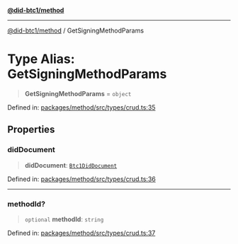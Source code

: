 [**@did-btc1/method**](../README.md)

***

[@did-btc1/method](../globals.md) / GetSigningMethodParams

# Type Alias: GetSigningMethodParams

> **GetSigningMethodParams** = `object`

Defined in: [packages/method/src/types/crud.ts:35](https://github.com/dcdpr/did-btc1-js/blob/4ab6f9915d95beed9bc633644c9db1539395f512/packages/method/src/types/crud.ts#L35)

## Properties

### didDocument

> **didDocument**: [`Btc1DidDocument`](../classes/Btc1DidDocument.md)

Defined in: [packages/method/src/types/crud.ts:36](https://github.com/dcdpr/did-btc1-js/blob/4ab6f9915d95beed9bc633644c9db1539395f512/packages/method/src/types/crud.ts#L36)

***

### methodId?

> `optional` **methodId**: `string`

Defined in: [packages/method/src/types/crud.ts:37](https://github.com/dcdpr/did-btc1-js/blob/4ab6f9915d95beed9bc633644c9db1539395f512/packages/method/src/types/crud.ts#L37)
